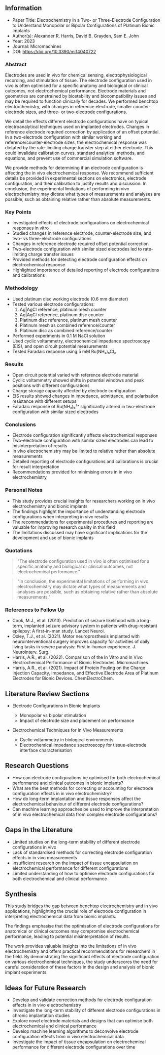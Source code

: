 ## Information

- Paper Title: Electrochemistry in a Two- or Three-Electrode Configuration to Understand Monopolar or Bipolar Configurations of Platinum Bionic Implants
- Author(s): Alexander R. Harris, David B. Grayden, Sam E. John
- Year: 2023
- Journal: Micromachines
- DOI: https://doi.org/10.3390/mi14040722

### Abstract

Electrodes are used in vivo for chemical sensing, electrophysiological recording, and stimulation of tissue. The electrode configuration used in vivo is often optimised for a specific anatomy and biological or clinical outcomes, not electrochemical performance. Electrode materials and geometries are constrained by biostability and biocompatibility issues and may be required to function clinically for decades. We performed benchtop electrochemistry, with changes in reference electrode, smaller counter-electrode sizes, and three- or two-electrode configurations. 

We detail the effects different electrode configurations have on typical electroanalytical techniques used on implanted electrodes. Changes in reference electrode required correction by application of an offset potential. In a two-electrode configuration with similar working and reference/counter-electrode sizes, the electrochemical response was dictated by the rate-limiting charge transfer step at either electrode. This could invalidate calibration curves, standard analytical methods, and equations, and prevent use of commercial simulation software. 

We provide methods for determining if an electrode configuration is affecting the in vivo electrochemical response. We recommend sufficient details be provided in experimental sections on electronics, electrode configuration, and their calibration to justify results and discussion. In conclusion, the experimental limitations of performing in vivo electrochemistry may dictate what types of measurements and analyses are possible, such as obtaining relative rather than absolute measurements.

### Key Points

- Investigated effects of electrode configurations on electrochemical responses in vitro
- Studied changes in reference electrode, counter-electrode size, and two- vs three-electrode configurations
- Changes in reference electrode required offset potential correction
- Two-electrode configuration with similar sized electrodes led to rate-limiting charge transfer issues
- Provided methods for detecting electrode configuration effects on electrochemical response
- Highlighted importance of detailed reporting of electrode configurations and calibrations

### Methodology

- Used platinum disc working electrode (0.6 mm diameter)
- Tested various electrode configurations:
  1. Ag|AgCl reference, platinum mesh counter
  2. Ag|AgCl reference, platinum disc counter
  3. Platinum disc reference, platinum mesh counter
  4. Platinum mesh as combined reference/counter
  5. Platinum disc as combined reference/counter
- Performed experiments in 0.1 M NaCl solution
- Used cyclic voltammetry, electrochemical impedance spectroscopy (EIS), and open circuit potential measurements
- Tested Faradaic response using 5 mM Ru(NH₃)₆Cl₃

### Results

- Open circuit potential varied with reference electrode material
- Cyclic voltammetry showed shifts in potential windows and peak positions with different configurations
- Charge storage capacity affected by electrode configuration
- EIS results showed changes in impedance, admittance, and polarisation resistance with different setups
- Faradaic response of Ru(NH₃)₆³⁺ significantly altered in two-electrode configuration with similar sized electrodes

### Conclusions

- Electrode configuration significantly affects electrochemical responses
- Two-electrode configuration with similar sized electrodes can lead to misinterpretation of results
- In vivo electrochemistry may be limited to relative rather than absolute measurements
- Detailed reporting of electrode configurations and calibrations is crucial for result interpretation
- Recommendations provided for minimising errors in in vivo electrochemistry

### Personal Notes

- This study provides crucial insights for researchers working on in vivo electrochemistry and bionic implants
- The findings highlight the importance of understanding electrode configurations when interpreting in vivo results
- The recommendations for experimental procedures and reporting are valuable for improving research quality in this field
- The limitations discussed may have significant implications for the development and use of bionic implants

### Quotations

> "The electrode configuration used in vivo is often optimised for a specific anatomy and biological or clinical outcomes, not electrochemical performance."

> "In conclusion, the experimental limitations of performing in vivo electrochemistry may dictate what types of measurements and analyses are possible, such as obtaining relative rather than absolute measurements."

### References to Follow Up

- Cook, M.J., et al. (2013). Prediction of seizure likelihood with a long-term, implanted seizure advisory system in patients with drug-resistant epilepsy: A first-in-man study. Lancet Neurol.
- Oxley, T.J., et al. (2021). Motor neuroprosthesis implanted with neurointerventional surgery improves capacity for activities of daily living tasks in severe paralysis: First in-human experience. J. Neurointerv. Surg.
- Harris, A.R., et al. (2022). Comparison of the In Vitro and In Vivo Electrochemical Performance of Bionic Electrodes. Micromachines.
- Harris, A.R., et al. (2021). Impact of Protein Fouling on the Charge Injection Capacity, Impedance, and Effective Electrode Area of Platinum Electrodes for Bionic Devices. ChemElectroChem.

## Literature Review Sections

- Electrode Configurations in Bionic Implants
  - Monopolar vs bipolar stimulation
  - Impact of electrode size and placement on performance

- Electrochemical Techniques for In Vivo Measurements
  - Cyclic voltammetry in biological environments
  - Electrochemical impedance spectroscopy for tissue-electrode interface characterisation

## Research Questions

- How can electrode configurations be optimised for both electrochemical performance and clinical outcomes in bionic implants?
- What are the best methods for correcting or accounting for electrode configuration effects in in vivo electrochemistry?
- How do long-term implantation and tissue responses affect the electrochemical behaviour of different electrode configurations?
- Can machine learning approaches be used to improve the interpretation of in vivo electrochemical data from complex electrode configurations?

## Gaps in the Literature

- Limited studies on the long-term stability of different electrode configurations in vivo
- Lack of standardised methods for correcting electrode configuration effects in in vivo measurements
- Insufficient research on the impact of tissue encapsulation on electrochemical performance for different configurations
- Limited understanding of how to optimise electrode configurations for both electrochemical and clinical performance

## Synthesis

This study bridges the gap between benchtop electrochemistry and in vivo applications, highlighting the crucial role of electrode configuration in interpreting electrochemical data from bionic implants. 

The findings emphasise that the optimisation of electrode configurations for anatomical or clinical outcomes may compromise electrochemical performance, leading to potential misinterpretation of results. 

The work provides valuable insights into the limitations of in vivo electrochemistry and offers practical recommendations for researchers in the field. By demonstrating the significant effects of electrode configuration on various electrochemical techniques, the study underscores the need for careful consideration of these factors in the design and analysis of bionic implant experiments.

## Ideas for Future Research

- Develop and validate correction methods for electrode configuration effects in in vivo electrochemistry
- Investigate the long-term stability of different electrode configurations in chronic implantation studies
- Explore novel electrode materials and designs that can optimise both electrochemical and clinical performance
- Develop machine learning algorithms to deconvolve electrode configuration effects from in vivo electrochemical data
- Investigate the impact of tissue encapsulation on electrochemical performance for different electrode configurations over time